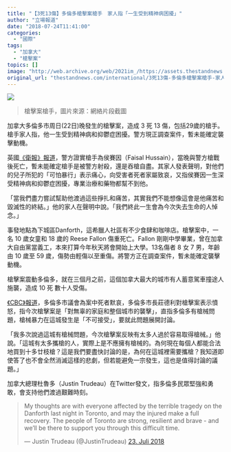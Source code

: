 ```yaml
---
title: "【3死13傷】多倫多槍擊案槍手　家人指「一生受到精神病困擾」"
author: "立場報道"
date: "2018-07-24T11:41:00"
categories:
  - "國際"
tags:
  - "加拿大"
  - "槍擊案"
topics: []
image: "http://web.archive.org/web/2021im_/https://assets.thestandnews.com/media/photos/Screen20Shot202018-07-2420at2011.40.2520AM20copy_eaBj4.png"
original_url: "thestandnews.com/international/3死13傷-多倫多槍擊案槍手-家人指-一生受到精神病困擾"
---
```

![](http://web.archive.org/web/2021im_/https://assets.thestandnews.com/media/photos/Screen20Shot202018-07-2420at2011.40.2520AM20copy_eaBj4.png)
> 槍擊案槍手，圖片來源：網絡片段截圖

加拿大多倫多市周日(22日)晚發生的槍擊案，造成 3 死 13 傷，包括29歲的槍手。槍手家人指，他一生受到精神病和抑鬱症困擾。警方現正調查案件，暫未能確定襲擊動機。

英國[《衛報》報道](http://web.archive.org/web/20211229133022/https://www.theguardian.com/world/2018/jul/24/toronto-shooting-gunman-had-history-of-psychosis-and-depression-family-says)，警方證實槍手為侯賽因（Faisal Hussain），當晚與警方槍戰後死亡，暫未能確定槍手是被警方射殺，還是吞槍自盡。其家人發表聲明，對他們的兒子所犯的「可怕暴行」表示痛心，向受害者死者家屬致哀，又指侯賽因一生深受精神病和抑鬱症困擾，專業治療和藥物都幫不到他。

「當我們盡力嘗試幫助他渡過這些掙扎和痛苦，其實我們不能想像這會是他痛苦和毀滅性的終結。」他的家人在聲明中說。「我們終此一生會為今次失去生命的人悼念。」

事發地點為下城區Danforth，這希臘人社區有不少食肆和咖啡店。槍擊案中，一名 10 歲女童和 18 歲的 Reese Fallon 傷重死亡。Fallon 剛剛中學畢業，曾在加拿大自由黨當義工，本來打算今年秋天將會開始上大學。13名傷者 8 女 7 男，年齡由 10 歲至 59 歲，傷勢由輕傷以至重傷。將警方正在調查案件，暫未能確定襲擊動機。

槍擊案震動多倫多，就在三個月之前，這個加拿大最大的城市有人蓄意駕車撞途人施襲，造成 10 死 數十人受傷。

[《CBC》報道](http://web.archive.org/web/20211229133022/https://www.cbc.ca/news/canada/toronto/danforth-logan-shooting-1.4757409)，多倫多市議會為案中死者默哀，多倫多市長莊德利對槍擊案表示憤怒，指今次槍擊案是「對無辜的家庭和整個城市的襲擊」，直指多倫多有槍械問題，槍械暴力在這城發生是「不可接受」，要就此問題展開討論。

「我多次說過這城有槍械問題，今次槍擊案反映有太多人過於容易取得槍械。」他說。「這城有太多攜槍的人，實際上是不應擁有槍械的。為何現在每個人都能合法地買到十多廿枝槍？這是我們要盡快討論的是，為何在這城裡需要攜槍？我知道即使答了也不會全然消滅這樣的悲劇，但若能避免一宗發生，這也是值得討論的議題。」

加拿大總理杜魯多（Justin Trudeau）在Twitter發文，指多倫多民眾堅強和勇敢，會支持他們渡過艱難時刻。

> My thoughts are with everyone affected by the terrible tragedy on the Danforth last night in Toronto, and may the injured make a full recovery. The people of Toronto are strong, resilient and brave - and we’ll be there to support you through this difficult time.
> 
> — Justin Trudeau (@JustinTrudeau) [23\. Juli 2018](http://web.archive.org/web/20211229133022/https://twitter.com/JustinTrudeau/status/1021357381622497281?ref_src=twsrc%5Etfw)